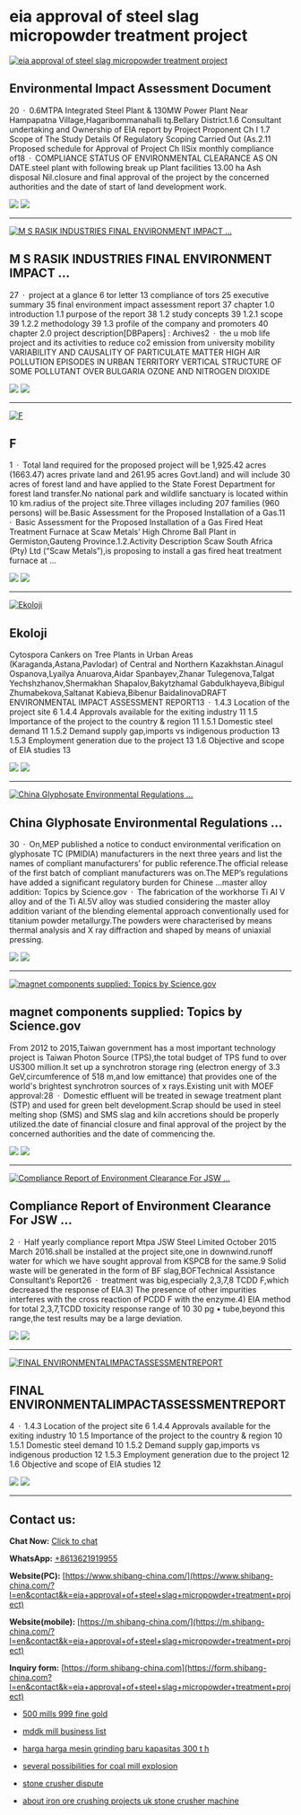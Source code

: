 # eia approval of steel slag micropowder treatment project

<a href="https://swt.shibang-china.com/?l=en&img&k=eia+approval+of+steel+slag+micropowder+treatment+project" target="_blank">![eia approval of steel slag micropowder treatment project](http://static.shibang-china.com/all-800x300/1433.jpg)</a>

## Environmental Impact Assessment Document
20&ensp;&#0183;&ensp;0.6MTPA Integrated Steel Plant &amp; 130MW Power Plant Near Hampapatna Village,Hagaribommanahalli tq.Bellary District.1.6 Consultant undertaking and Ownership of EIA report by Project Proponent Ch I 1.7 Scope of The Study Details Of Regulatory Scoping Carried Out (As.2.11 Proposed schedule for Approval of Project Ch IISix monthly compliance of18&ensp;&#0183;&ensp;COMPLIANCE STATUS OF ENVIRONMENTAL CLEARANCE AS ON DATE.steel plant with following break up Plant facilities 13.00 ha Ash disposal Nil.closure and final approval of the project by the concerned authorities and the date of start of land development work.


<a href="https://whatsapp.shibangsoft.com/WhatsApp.php" target="_blank" title="WhatsApp">![](http://static.shibang-china.com/icon/whatsapp.png)</a> <a href="https://swt.shibang-china.com/?l=en&icon&k=eia+approval+of+steel+slag+micropowder+treatment+project" target="_blank">![](http://static.shibang-china.com/icon/chat-en.png)</a>

---

<a href="https://swt.shibang-china.com/?l=en&img&k=eia+approval+of+steel+slag+micropowder+treatment+project" target="_blank">![M S RASIK INDUSTRIES FINAL ENVIRONMENT IMPACT …](http://static.shibang-china.com/all-800x300/888.jpg)</a>

## M S RASIK INDUSTRIES FINAL ENVIRONMENT IMPACT …
27&ensp;&#0183;&ensp;project at a glance 6 tor letter 13 compliance of tors 25 executive summary 35 final environment impact assessment report 37 chapter 1.0 introduction 1.1 purpose of the report 38 1.2 study concepts 39 1.2.1 scope 39 1.2.2 methodology 39 1.3 profile of the company and promoters 40 chapter 2.0 project description[DBPapers] : Archives2&ensp;&#0183;&ensp;the u mob life project and its activities to reduce co2 emission from university mobility VARIABILITY AND CAUSALITY OF PARTICULATE MATTER HIGH AIR POLLUTION EPISODES IN URBAN TERRITORY VERTICAL STRUCTURE OF SOME POLLUTANT OVER BULGARIA OZONE AND NITROGEN DIOXIDE


<a href="https://whatsapp.shibangsoft.com/WhatsApp.php" target="_blank" title="WhatsApp">![](http://static.shibang-china.com/icon/whatsapp.png)</a> <a href="https://swt.shibang-china.com/?l=en&icon&k=eia+approval+of+steel+slag+micropowder+treatment+project" target="_blank">![](http://static.shibang-china.com/icon/chat-en.png)</a>

---

<a href="https://swt.shibang-china.com/?l=en&img&k=eia+approval+of+steel+slag+micropowder+treatment+project" target="_blank">![F](http://static.shibang-china.com/all-800x300/658.jpg)</a>

## F
1&ensp;&#0183;&ensp;Total land required for the proposed project will be 1,925.42 acres (1663.47) acres private land and 261.95 acres Govt.land) and will include 30 acres of forest land and have applied to the State Forest Department for forest land transfer.No national park and wildlife sanctuary is located within 10 km.radius of the project site.Three villages including 207 families (960 persons) will be.Basic Assessment for the Proposed Installation of a Gas.11&ensp;&#0183;&ensp;Basic Assessment for the Proposed Installation of a Gas Fired Heat Treatment Furnace at Scaw Metals’ High Chrome Ball Plant in Germiston,Gauteng Province.1.2.Activity Description Scaw South Africa (Pty) Ltd (“Scaw Metals”),is proposing to install a gas fired heat treatment furnace at …


<a href="https://whatsapp.shibangsoft.com/WhatsApp.php" target="_blank" title="WhatsApp">![](http://static.shibang-china.com/icon/whatsapp.png)</a> <a href="https://swt.shibang-china.com/?l=en&icon&k=eia+approval+of+steel+slag+micropowder+treatment+project" target="_blank">![](http://static.shibang-china.com/icon/chat-en.png)</a>

---

<a href="https://swt.shibang-china.com/?l=en&img&k=eia+approval+of+steel+slag+micropowder+treatment+project" target="_blank">![Ekoloji](http://static.shibang-china.com/all-800x300/363.jpg)</a>

## Ekoloji
Cytospora Cankers on Tree Plants in Urban Areas (Karaganda,Astana,Pavlodar) of Central and Northern Kazakhstan.Ainagul Ospanova,Lyailya Anuarova,Aidar Spanbayev,Zhanar Tulegenova,Talgat Yechshzhanov,Shermakhan Shapalov,Bakytzhamal Gabdulkhayeva,Bibigul Zhumabekova,Saltanat Kabieva,Bibenur BaidalinovaDRAFT ENVIRONMENTAL IMPACT ASSESSMENT REPORT13&ensp;&#0183;&ensp;1.4.3 Location of the project site 6 1.4.4 Approvals available for the exiting industry 11 1.5 Importance of the project to the country &amp; region 11 1.5.1 Domestic steel demand 11 1.5.2 Demand supply gap,imports vs indigenous production 13 1.5.3 Employment generation due to the project 13 1.6 Objective and scope of EIA studies 13


<a href="https://whatsapp.shibangsoft.com/WhatsApp.php" target="_blank" title="WhatsApp">![](http://static.shibang-china.com/icon/whatsapp.png)</a> <a href="https://swt.shibang-china.com/?l=en&icon&k=eia+approval+of+steel+slag+micropowder+treatment+project" target="_blank">![](http://static.shibang-china.com/icon/chat-en.png)</a>

---

<a href="https://swt.shibang-china.com/?l=en&img&k=eia+approval+of+steel+slag+micropowder+treatment+project" target="_blank">![China Glyphosate Environmental Regulations …](http://static.shibang-china.com/all-800x300/215.jpg)</a>

## China Glyphosate Environmental Regulations …
30&ensp;&#0183;&ensp;On,MEP published a notice to conduct environmental verification on glyphosate TC (PMIDIA) manufacturers in the next three years and list the names of compliant manufacturers’ for public reference.The official release of the first batch of compliant manufacturers was on.The MEP’s regulations have added a significant regulatory burden for Chinese …master alloy addition: Topics by Science.gov&ensp;&#0183;&ensp;The fabrication of the workhorse Ti Al V alloy and of the Ti Al.5V alloy was studied considering the master alloy addition variant of the blending elemental approach conventionally used for titanium powder metallurgy.The powders were characterised by means thermal analysis and X ray diffraction and shaped by means of uniaxial pressing.


<a href="https://whatsapp.shibangsoft.com/WhatsApp.php" target="_blank" title="WhatsApp">![](http://static.shibang-china.com/icon/whatsapp.png)</a> <a href="https://swt.shibang-china.com/?l=en&icon&k=eia+approval+of+steel+slag+micropowder+treatment+project" target="_blank">![](http://static.shibang-china.com/icon/chat-en.png)</a>

---

<a href="https://swt.shibang-china.com/?l=en&img&k=eia+approval+of+steel+slag+micropowder+treatment+project" target="_blank">![magnet components supplied: Topics by Science.gov](http://static.shibang-china.com/all-800x300/609.jpg)</a>

## magnet components supplied: Topics by Science.gov
From 2012 to 2015,Taiwan government has a most important technology project is Taiwan Photon Source (TPS),the total budget of TPS fund to over US300 million.It set up a synchrotron storage ring (electron energy of 3.3 GeV,circumference of 518 m,and low emittance) that provides one of the world's brightest synchrotron sources of x rays.Existing unit with MOEF approval:28&ensp;&#0183;&ensp;Domestic effluent will be treated in sewage treatment plant (STP) and used for green belt development.Scrap should be used in steel melting shop (SMS) and SMS slag and kiln accretions should be properly utilized.the date of financial closure and final approval of the project by the concerned authorities and the date of commencing the.


<a href="https://whatsapp.shibangsoft.com/WhatsApp.php" target="_blank" title="WhatsApp">![](http://static.shibang-china.com/icon/whatsapp.png)</a> <a href="https://swt.shibang-china.com/?l=en&icon&k=eia+approval+of+steel+slag+micropowder+treatment+project" target="_blank">![](http://static.shibang-china.com/icon/chat-en.png)</a>

---

<a href="https://swt.shibang-china.com/?l=en&img&k=eia+approval+of+steel+slag+micropowder+treatment+project" target="_blank">![Compliance Report of Environment Clearance For JSW …](http://static.shibang-china.com/all-800x300/105.jpg)</a>

## Compliance Report of Environment Clearance For JSW …
2&ensp;&#0183;&ensp;Half yearly compliance report Mtpa JSW Steel Limited October 2015 March 2016.shall be installed at the project site,one in downwind.runoff water for which we have sought approval from KSPCB for the same.9 Solid waste will be generated in the form of BF slag,BOFTechnical Assistance Consultant’s Report26&ensp;&#0183;&ensp;treatment was big,especially 2,3,7,8 TCDD F,which decreased the response of EIA.3) The presence of other impurities interferes with the cross reaction of PCDD F with the enzyme.4) EIA method for total 2,3,7,TCDD toxicity response range of 10 30 pg • tube,beyond this range,the test results may be a large deviation.


<a href="https://whatsapp.shibangsoft.com/WhatsApp.php" target="_blank" title="WhatsApp">![](http://static.shibang-china.com/icon/whatsapp.png)</a> <a href="https://swt.shibang-china.com/?l=en&icon&k=eia+approval+of+steel+slag+micropowder+treatment+project" target="_blank">![](http://static.shibang-china.com/icon/chat-en.png)</a>

---

<a href="https://swt.shibang-china.com/?l=en&img&k=eia+approval+of+steel+slag+micropowder+treatment+project" target="_blank">![FINAL ENVIRONMENTALIMPACTASSESSMENTREPORT](http://static.shibang-china.com/all-800x300/680.jpg)</a>

## FINAL ENVIRONMENTALIMPACTASSESSMENTREPORT
4&ensp;&#0183;&ensp;1.4.3 Location of the project site 6 1.4.4 Approvals available for the exiting industry 10 1.5 Importance of the project to the country &amp; region 10 1.5.1 Domestic steel demand 10 1.5.2 Demand supply gap,imports vs indigenous production 12 1.5.3 Employment generation due to the project 12 1.6 Objective and scope of EIA studies 12

<a href="https://whatsapp.shibangsoft.com/WhatsApp.php" target="_blank" title="WhatsApp">![](http://static.shibang-china.com/icon/whatsapp.png)</a> <a href="https://swt.shibang-china.com/?l=en&icon&k=eia+approval+of+steel+slag+micropowder+treatment+project" target="_blank">![](http://static.shibang-china.com/icon/chat-en.png)</a>

---
## Contact us:

**Chat Now:** [Click to chat](https://swt.shibang-china.com?l=en&contact&k=eia+approval+of+steel+slag+micropowder+treatment+project)

**WhatsApp:**  [+8613621919955](https://whatsapp.shibangsoft.com/WhatsApp.php)

**Website(PC):** [https://www.shibang-china.com/](https://www.shibang-china.com/?l=en&contact&k=eia+approval+of+steel+slag+micropowder+treatment+project)

**Website(mobile):** [https://m.shibang-china.com/](https://m.shibang-china.com/?l=en&contact&k=eia+approval+of+steel+slag+micropowder+treatment+project)

**Inquiry form:** [https://form.shibang-china.com](https://form.shibang-china.com?l=en&contact&k=eia+approval+of+steel+slag+micropowder+treatment+project)

* [500 mills 999 fine gold](../132/500%20mills%20999%20fine%20gold.md)

* [mddk mill business list](../136/mddk%20mill%20business%20list.md)

* [harga harga mesin grinding baru kapasitas 300 t h](../136/harga%20harga%20mesin%20grinding%20baru%20kapasitas%20300%20t%20h.md)

* [several possibilities for coal mill explosion](../135/several%20possibilities%20for%20coal%20mill%20explosion.md)

* [stone crusher dispute](../131/stone%20crusher%20dispute.md)

* [about iron ore crushing projects uk stone crusher machine](../126/about%20iron%20ore%20crushing%20projects%20uk%20stone%20crusher%20machine.md)
